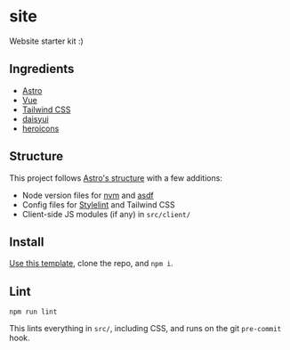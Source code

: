 # site

Website starter kit :)

## Ingredients

* [Astro](https://astro.build/)
* [Vue](https://vuejs.org/)
* [Tailwind CSS](https://tailwindcss.com/)
* [daisyui](https://daisyui.com/)
* [heroicons](https://heroicons.com/)

## Structure

This project follows [Astro's structure](https://docs.astro.build/en/core-concepts/project-structure/) with a few additions:

* Node version files for [nvm](https://github.com/nvm-sh/nvm) and [asdf](https://asdf-vm.com/)
* Config files for [Stylelint](https://stylelint.io/) and Tailwind CSS
* Client-side JS modules (if any) in `src/client/`

## Install

[Use this template](https://github.com/zbo14/site/generate), clone the repo, and `npm i`.

## Lint

`npm run lint`

This lints everything in `src/`, including CSS, and runs on the git `pre-commit` hook.
